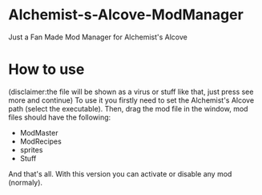 # Alchemist-s-Alcove-ModManager
Just a Fan Made Mod Manager for Alchemist's Alcove
# How to use
(disclaimer:the file will be shown as a virus or stuff like that, just press see more and continue)
To use it you firstly need to set the Alchemist's Alcove path (select the executable). 
Then, drag the mod file in the window, mod files should have the following:
- ModMaster
- ModRecipes
- sprites
- Stuff

And that's all. With this version you can activate or disable any mod (normaly).
